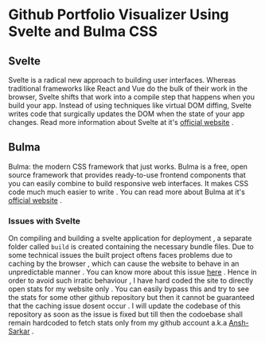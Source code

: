 # Github Portfolio Visualizer Using Svelte and Bulma CSS 

## Svelte
Svelte is a radical new approach to building user interfaces. Whereas traditional frameworks like React and Vue do the bulk of their work in the browser, Svelte shifts that work into a compile step that happens when you build your app. Instead of using techniques like virtual DOM diffing, Svelte writes code that surgically updates the DOM when the state of your app changes. Read more information about Svelte at it's [official website](https://svelte.dev/) .

## Bulma
Bulma: the modern CSS framework that just works.
Bulma is a free, open source framework that provides ready-to-use frontend components that you can easily combine to build responsive web interfaces. It makes CSS code much much easier to write . You can read more about Bulma at it's [official website](https://bulma.io/) .

### Issues with Svelte
On compiling and building a svelte application for deployment , a separate folder called `build` is created containing the necessary bundle files. Due to some technical issues the built project oftens faces problems due to caching by the browser , which can cause the website to behave in an unpredictable manner . You can know more about this issue [here](https://github.com/sveltejs/template/issues/77) . Hence in order to avoid such irratic behaviour , I have hard coded the site to directly open stats for my website only . You can easily bypass this and try to see the stats for some other github repository but then it cannot be guaranteed that the caching issue dosent occur . I will update the codebase of this repository as soon as the issue is fixed but till then the codoebase shall remain hardcoded to fetch stats only from my github account a.k.a [Ansh-Sarkar](https://github.com/Ansh-Sarkar) .


